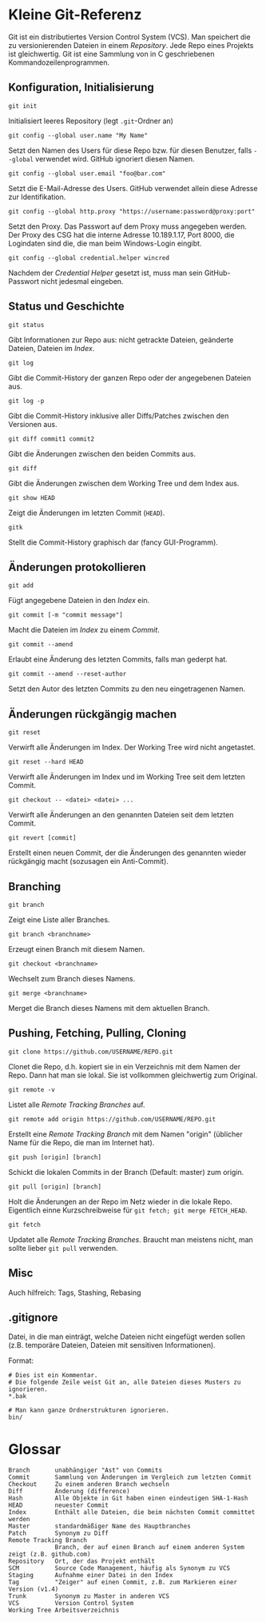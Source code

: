 Kleine Git-Referenz
===================

Git ist ein distributiertes Version Control System (VCS). Man speichert die zu
versionierenden Dateien in einem *Repository*. Jede Repo eines Projekts ist
gleichwertig. Git ist eine Sammlung von in C geschriebenen Kommandozeilenprogrammen. 

Konfiguration, Initialisierung
------------------------------

	git init

Initialisiert leeres Repository (legt `.git`-Ordner an)

	git config --global user.name "My Name"

Setzt den Namen des Users für diese Repo bzw. für diesen Benutzer, falls `--global`
verwendet wird. GitHub ignoriert diesen Namen.

	git config --global user.email "foo@bar.com"

Setzt die E-Mail-Adresse des Users. GitHub verwendet allein diese Adresse zur Identifikation.

	git config --global http.proxy "https://username:password@proxy:port"

Setzt den Proxy. Das Passwort auf dem Proxy muss angegeben werden.
Der Proxy des CSG hat die interne Adresse 10.189.1.17, Port 8000,
die Logindaten sind die, die man beim Windows-Login eingibt.

	git config --global credential.helper wincred

Nachdem der *Credential Helper* gesetzt ist, muss man sein GitHub-Passwort nicht
jedesmal eingeben.

Status und Geschichte
---------------------

	git status

Gibt Informationen zur Repo aus: nicht getrackte Dateien, geänderte Dateien,
Dateien im *Index*.

	git log

Gibt die Commit-History der ganzen Repo oder der angegebenen Dateien aus.

	git log -p

Gibt die Commit-History inklusive aller Diffs/Patches zwischen den Versionen aus.

	git diff commit1 commit2

Gibt die Änderungen zwischen den beiden Commits aus.

	git diff

Gibt die Änderungen zwischen dem Working Tree und dem Index aus.

	git show HEAD

Zeigt die Änderungen im letzten Commit (`HEAD`).

	gitk

Stellt die Commit-History graphisch dar (fancy GUI-Programm).

Änderungen protokollieren
-------------------------

	git add

Fügt angegebene Dateien in den *Index* ein.

	git commit [-m "commit message"]

Macht die Dateien im *Index* zu einem *Commit*.

	git commit --amend

Erlaubt eine Änderung des letzten Commits, falls man gederpt hat.

	git commit --amend --reset-author

Setzt den Autor des letzten Commits zu den neu eingetragenen Namen.

Änderungen rückgängig machen
----------------------------

	git reset

Verwirft alle Änderungen im Index. Der Working Tree wird nicht angetastet.

	git reset --hard HEAD

Verwirft alle Änderungen im Index und im Working Tree seit dem letzten Commit.

	git checkout -- <datei> <datei> ...

Verwirft alle Änderungen an den genannten Dateien seit dem letzten Commit.

	git revert [commit]

Erstellt einen neuen Commit, der die Änderungen des genannten wieder rückgängig macht
(sozusagen ein Anti-Commit).

Branching
---------

	git branch

Zeigt eine Liste aller Branches.

	git branch <branchname>

Erzeugt einen Branch mit diesem Namen.

	git checkout <branchname>

Wechselt zum Branch dieses Namens.

	git merge <branchname>

Merget die Branch dieses Namens mit dem aktuellen Branch.

Pushing, Fetching, Pulling, Cloning
-----------------------------------

	git clone https://github.com/USERNAME/REPO.git

Clonet die Repo, d.h. kopiert sie in ein Verzeichnis mit dem Namen der Repo.
Dann hat man sie lokal. Sie ist vollkommen gleichwertig zum Original.

	git remote -v

Listet alle *Remote Tracking Branches* auf.

	git remote add origin https://github.com/USERNAME/REPO.git

Erstellt eine *Remote Tracking Branch* mit dem Namen "origin" (üblicher Name
für die Repo, die man im Internet hat).

	git push [origin] [branch]

Schickt die lokalen Commits in der Branch (Default: master) zum origin.

	git pull [origin] [branch]

Holt die Änderungen an der Repo im Netz wieder in die lokale Repo.
Eigentlich einne Kurzschreibweise für `git fetch; git merge FETCH_HEAD`.

	git fetch

Updatet alle *Remote Tracking Branches*. Braucht man meistens nicht,
man sollte lieber `git pull` verwenden.

Misc
----

Auch hilfreich: Tags, Stashing, Rebasing

.gitignore
----------

Datei, in die man einträgt, welche Dateien nicht eingefügt werden sollen
(z.B. temporäre Dateien, Dateien mit sensitiven Informationen).

Format:

	# Dies ist ein Kommentar.
	# Die folgende Zeile weist Git an, alle Dateien dieses Musters zu ignorieren.
	*.bak

	# Man kann ganze Ordnerstrukturen ignorieren.
	bin/


Glossar
=======

	Branch       unabhängiger "Ast" von Commits
	Commit       Sammlung von Änderungen im Vergleich zum letzten Commit
	Checkout     Zu einem anderen Branch wechseln
	Diff         Änderung (difference)
	Hash         Alle Objekte in Git haben einen eindeutigen SHA-1-Hash
	HEAD         neuester Commit
	Index        Enthält alle Dateien, die beim nächsten Commit committet werden
	Master       standardmäßiger Name des Hauptbranches
	Patch        Synonym zu Diff
	Remote Tracking Branch
	             Branch, der auf einen Branch auf einem anderen System zeigt (z.B. github.com)
	Repository   Ort, der das Projekt enthält
	SCM          Source Code Management, häufig als Synonym zu VCS
	Staging      Aufnahme einer Datei in den Index
	Tag          "Zeiger" auf einen Commit, z.B. zum Markieren einer Version (v1.4)
	Trunk        Synonym zu Master in anderen VCS
	VCS          Version Control System
	Working Tree Arbeitsverzeichnis
